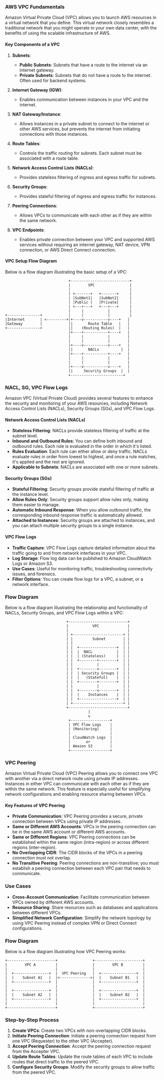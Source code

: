 ### AWS VPC Fundamentals

Amazon Virtual Private Cloud (VPC) allows you to launch AWS resources in a virtual network that you define. This virtual network closely resembles a traditional network that you might operate in your own data center, with the benefits of using the scalable infrastructure of AWS.

#### Key Components of a VPC

1. **Subnets**:
   - **Public Subnets**: Subnets that have a route to the internet via an internet gateway.
   - **Private Subnets**: Subnets that do not have a route to the internet. Often used for backend systems.

2. **Internet Gateway (IGW)**:
   - Enables communication between instances in your VPC and the internet.

3. **NAT Gateway/Instance**:
   - Allows instances in a private subnet to connect to the internet or other AWS services, but prevents the internet from initiating connections with those instances.

4. **Route Tables**:
   - Controls the traffic routing for subnets. Each subnet must be associated with a route table.

5. **Network Access Control Lists (NACLs)**:
   - Provides stateless filtering of ingress and egress traffic for subnets.

6. **Security Groups**:
   - Provides stateful filtering of ingress and egress traffic for instances.

7. **Peering Connections**:
   - Allows VPCs to communicate with each other as if they are within the same network.

8. **VPC Endpoints**:
   - Enables private connection between your VPC and supported AWS services without requiring an internet gateway, NAT device, VPN connection, or AWS Direct Connect connection.

#### VPC Setup Flow Diagram

Below is a flow diagram illustrating the basic setup of a VPC:

```plaintext
                             +---------------------------+
                             |        VPC                |
                             |                           |
                             | +-------+   +-------+     |
                             | |SubNet1|   |SubNet2|     |
                             | |Public |   |Private|     |
                             | +---+---+   +---+---+     |
                             |     |           |         |
+---------------+            |     |           |         |
|Internet       | <---------+|+----v-----------v----+   |
|Gateway        |            ||       Route Table   |   |
+---------------+            ||    (Routing Rules)  |   |
                             |+----+-----------+----+   |
                             |     |           |        |
                             |     |           |        |
                             |+----v-----------v----+   |
                             ||       NACLs          |  |
                             |+----+-----------+----+   |
                             |     |           |        |
                             |     |           |        |
                             |+----v-----------v----+   |
                             ||     Security Groups  |  |
                             +------------------------+
```

### NACL, SG, VPC Flow Logs

Amazon VPC (Virtual Private Cloud) provides several features to enhance the security and monitoring of your AWS resources, including Network Access Control Lists (NACLs), Security Groups (SGs), and VPC Flow Logs.

#### Network Access Control Lists (NACLs)

- **Stateless Filtering**: NACLs provide stateless filtering of traffic at the subnet level.
- **Inbound and Outbound Rules**: You can define both inbound and outbound rules. Each rule is evaluated in the order in which it's listed.
- **Rules Evaluation**: Each rule can either allow or deny traffic. NACLs evaluate rules in order from lowest to highest, and once a rule matches, it's applied and the rest are ignored.
- **Applicable to Subnets**: NACLs are associated with one or more subnets.

#### Security Groups (SGs)

- **Stateful Filtering**: Security groups provide stateful filtering of traffic at the instance level.
- **Allow Rules Only**: Security groups support allow rules only, making them easier to manage.
- **Automatic Inbound Response**: When you allow outbound traffic, the corresponding inbound response traffic is automatically allowed.
- **Attached to Instances**: Security groups are attached to instances, and you can attach multiple security groups to a single instance.

#### VPC Flow Logs

- **Traffic Capture**: VPC Flow Logs capture detailed information about the traffic going to and from network interfaces in your VPC.
- **Log Storage**: Flow log data can be published to Amazon CloudWatch Logs or Amazon S3.
- **Use Cases**: Useful for monitoring traffic, troubleshooting connectivity issues, and forensics.
- **Filter Options**: You can create flow logs for a VPC, a subnet, or a network interface.

### Flow Diagram

Below is a flow diagram illustrating the relationship and functionality of NACLs, Security Groups, and VPC Flow Logs within a VPC:

```plaintext
                            +---------------------------+
                            |           VPC             |
                            |                           |
                            | +-----------------------+ |
                            | |         Subnet        | |
                            | |                       | |
                            | |  +-----------------+  | |
                            | |  |  NACL           |  | |
                            | |  | (Stateless)     |  | |
                            | |  +--------+--------+  | |
                            | |           |           | |
                            | |  +--------v--------+  | |
                            | |  | Security Groups |  | |
                            | |  |   (Stateful)    |  | |
                            | |  +--------+--------+  | |
                            | |           |           | |
                            | |  +--------v--------+  | |
                            | |  |    Instances    |  | |
                            | |  +-----------------+  | |
                            | +-----------------------+ |
                            +---------------------------+
                                      |
                                      v
                             +------------------+
                             | VPC Flow Logs    |
                             | (Monitoring)     |
                             |                  |
                             | CloudWatch Logs  |
                             |       or         |
                             | Amazon S3        |
                             +------------------+
```


### VPC Peering

Amazon Virtual Private Cloud (VPC) Peering allows you to connect one VPC with another via a direct network route using private IP addresses. Instances in either VPC can communicate with each other as if they are within the same network. This feature is especially useful for simplifying network configurations and enabling resource sharing between VPCs.

#### Key Features of VPC Peering

- **Private Communication**: VPC Peering provides a secure, private connection between VPCs using private IP addresses.
- **Same or Different AWS Accounts**: VPCs in the peering connection can be in the same AWS account or different AWS accounts.
- **Same or Different Regions**: VPC Peering connections can be established within the same region (intra-region) or across different regions (inter-region).
- **No Overlapping CIDR**: The CIDR blocks of the VPCs in a peering connection must not overlap.
- **No Transitive Peering**: Peering connections are non-transitive; you must establish a peering connection between each VPC pair that needs to communicate.

### Use Cases

- **Cross-Account Communication**: Facilitate communication between VPCs owned by different AWS accounts.
- **Resource Sharing**: Share resources such as databases and applications between different VPCs.
- **Simplified Network Configuration**: Simplify the network topology by using VPC Peering instead of complex VPN or Direct Connect configurations.

### Flow Diagram

Below is a flow diagram illustrating how VPC Peering works:

```plaintext
+----------------------+                +----------------------+
|        VPC A         |                |        VPC B         |
|                      |                |                      |
|  +----------------+  |  VPC Peering   |  +----------------+  |
|  |    Subnet A1   |  |<-------------->|  |    Subnet B1   |  |
|  +----------------+  |                |  +----------------+  |
|                      |                |                      |
|  +----------------+  |                |  +----------------+  |
|  |    Subnet A2   |  |                |  |    Subnet B2   |  |
|  +----------------+  |                |  +----------------+  |
|                      |                |                      |
+----------------------+                +----------------------+
```

### Step-by-Step Process

1. **Create VPCs**: Create two VPCs with non-overlapping CIDR blocks.
2. **Initiate Peering Connection**: Initiate a peering connection request from one VPC (Requester) to the other VPC (Accepter).
3. **Accept Peering Connection**: Accept the peering connection request from the Accepter VPC.
4. **Update Route Tables**: Update the route tables of each VPC to include routes that direct traffic to the peered VPC.
5. **Configure Security Groups**: Modify the security groups to allow traffic from the peered VPC.
